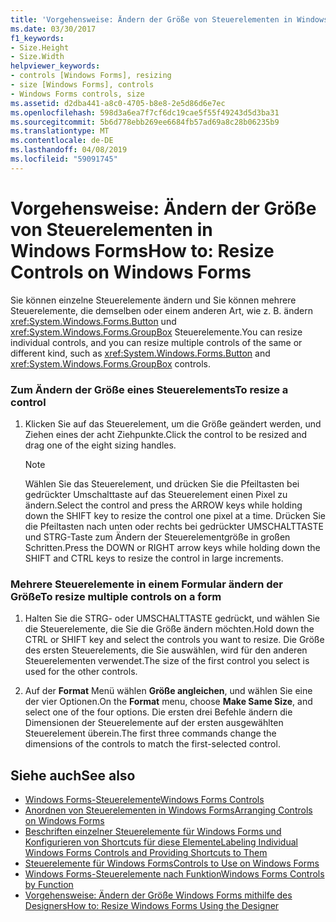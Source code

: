 ```yaml
---
title: 'Vorgehensweise: Ändern der Größe von Steuerelementen in Windows Forms'
ms.date: 03/30/2017
f1_keywords:
- Size.Height
- Size.Width
helpviewer_keywords:
- controls [Windows Forms], resizing
- size [Windows Forms], controls
- Windows Forms controls, size
ms.assetid: d2dba441-a8c0-4705-b8e8-2e5d86d6e7ec
ms.openlocfilehash: 598d3a6ea7f7cf6dc19cae5f55f49243d5d3ba31
ms.sourcegitcommit: 5b6d778ebb269ee6684fb57ad69a8c28b06235b9
ms.translationtype: MT
ms.contentlocale: de-DE
ms.lasthandoff: 04/08/2019
ms.locfileid: "59091745"
---
```

# <a name="how-to-resize-controls-on-windows-forms"></a><span data-ttu-id="2aa05-102">Vorgehensweise: Ändern der Größe von Steuerelementen in Windows Forms</span><span class="sxs-lookup"><span data-stu-id="2aa05-102">How to: Resize Controls on Windows Forms</span></span>
<span data-ttu-id="2aa05-103">Sie können einzelne Steuerelemente ändern und Sie können mehrere Steuerelemente, die demselben oder einem anderen Art, wie z. B. ändern <xref:System.Windows.Forms.Button> und <xref:System.Windows.Forms.GroupBox> Steuerelemente.</span><span class="sxs-lookup"><span data-stu-id="2aa05-103">You can resize individual controls, and you can resize multiple controls of the same or different kind, such as <xref:System.Windows.Forms.Button> and <xref:System.Windows.Forms.GroupBox> controls.</span></span>  
  
### <a name="to-resize-a-control"></a><span data-ttu-id="2aa05-104">Zum Ändern der Größe eines Steuerelements</span><span class="sxs-lookup"><span data-stu-id="2aa05-104">To resize a control</span></span>  
  
1.  <span data-ttu-id="2aa05-105">Klicken Sie auf das Steuerelement, um die Größe geändert werden, und Ziehen eines der acht Ziehpunkte.</span><span class="sxs-lookup"><span data-stu-id="2aa05-105">Click the control to be resized and drag one of the eight sizing handles.</span></span>  
  
    > [!NOTE]
    >  <span data-ttu-id="2aa05-106">Wählen Sie das Steuerelement, und drücken Sie die Pfeiltasten bei gedrückter Umschalttaste auf das Steuerelement einen Pixel zu ändern.</span><span class="sxs-lookup"><span data-stu-id="2aa05-106">Select the control and press the ARROW keys while holding down the SHIFT key to resize the control one pixel at a time.</span></span> <span data-ttu-id="2aa05-107">Drücken Sie die Pfeiltasten nach unten oder rechts bei gedrückter UMSCHALTTASTE und STRG-Taste zum Ändern der Steuerelementgröße in großen Schritten.</span><span class="sxs-lookup"><span data-stu-id="2aa05-107">Press the DOWN or RIGHT arrow keys while holding down the SHIFT and CTRL keys to resize the control in large increments.</span></span>  
  
### <a name="to-resize-multiple-controls-on-a-form"></a><span data-ttu-id="2aa05-108">Mehrere Steuerelemente in einem Formular ändern der Größe</span><span class="sxs-lookup"><span data-stu-id="2aa05-108">To resize multiple controls on a form</span></span>  
  
1.  <span data-ttu-id="2aa05-109">Halten Sie die STRG- oder UMSCHALTTASTE gedrückt, und wählen Sie die Steuerelemente, die Sie die Größe ändern möchten.</span><span class="sxs-lookup"><span data-stu-id="2aa05-109">Hold down the CTRL or SHIFT key and select the controls you want to resize.</span></span> <span data-ttu-id="2aa05-110">Die Größe des ersten Steuerelements, die Sie auswählen, wird für den anderen Steuerelementen verwendet.</span><span class="sxs-lookup"><span data-stu-id="2aa05-110">The size of the first control you select is used for the other controls.</span></span>  
  
2.  <span data-ttu-id="2aa05-111">Auf der **Format** Menü wählen **Größe angleichen**, und wählen Sie eine der vier Optionen.</span><span class="sxs-lookup"><span data-stu-id="2aa05-111">On the **Format** menu, choose **Make Same Size**, and select one of the four options.</span></span> <span data-ttu-id="2aa05-112">Die ersten drei Befehle ändern die Dimensionen der Steuerelemente auf der ersten ausgewählten Steuerelement überein.</span><span class="sxs-lookup"><span data-stu-id="2aa05-112">The first three commands change the dimensions of the controls to match the first-selected control.</span></span>  
  
## <a name="see-also"></a><span data-ttu-id="2aa05-113">Siehe auch</span><span class="sxs-lookup"><span data-stu-id="2aa05-113">See also</span></span>

- [<span data-ttu-id="2aa05-114">Windows Forms-Steuerelemente</span><span class="sxs-lookup"><span data-stu-id="2aa05-114">Windows Forms Controls</span></span>](index.md)
- [<span data-ttu-id="2aa05-115">Anordnen von Steuerelementen in Windows Forms</span><span class="sxs-lookup"><span data-stu-id="2aa05-115">Arranging Controls on Windows Forms</span></span>](arranging-controls-on-windows-forms.md)
- [<span data-ttu-id="2aa05-116">Beschriften einzelner Steuerelemente für Windows Forms und Konfigurieren von Shortcuts für diese Elemente</span><span class="sxs-lookup"><span data-stu-id="2aa05-116">Labeling Individual Windows Forms Controls and Providing Shortcuts to Them</span></span>](labeling-individual-windows-forms-controls-and-providing-shortcuts-to-them.md)
- [<span data-ttu-id="2aa05-117">Steuerelemente für Windows Forms</span><span class="sxs-lookup"><span data-stu-id="2aa05-117">Controls to Use on Windows Forms</span></span>](controls-to-use-on-windows-forms.md)
- [<span data-ttu-id="2aa05-118">Windows Forms-Steuerelemente nach Funktion</span><span class="sxs-lookup"><span data-stu-id="2aa05-118">Windows Forms Controls by Function</span></span>](windows-forms-controls-by-function.md)
- [<span data-ttu-id="2aa05-119">Vorgehensweise: Ändern der Größe Windows Forms mithilfe des Designers</span><span class="sxs-lookup"><span data-stu-id="2aa05-119">How to: Resize Windows Forms Using the Designer</span></span>](https://docs.microsoft.com/previous-versions/visualstudio/visual-studio-2010/37k2zkwx(v=vs.100))
